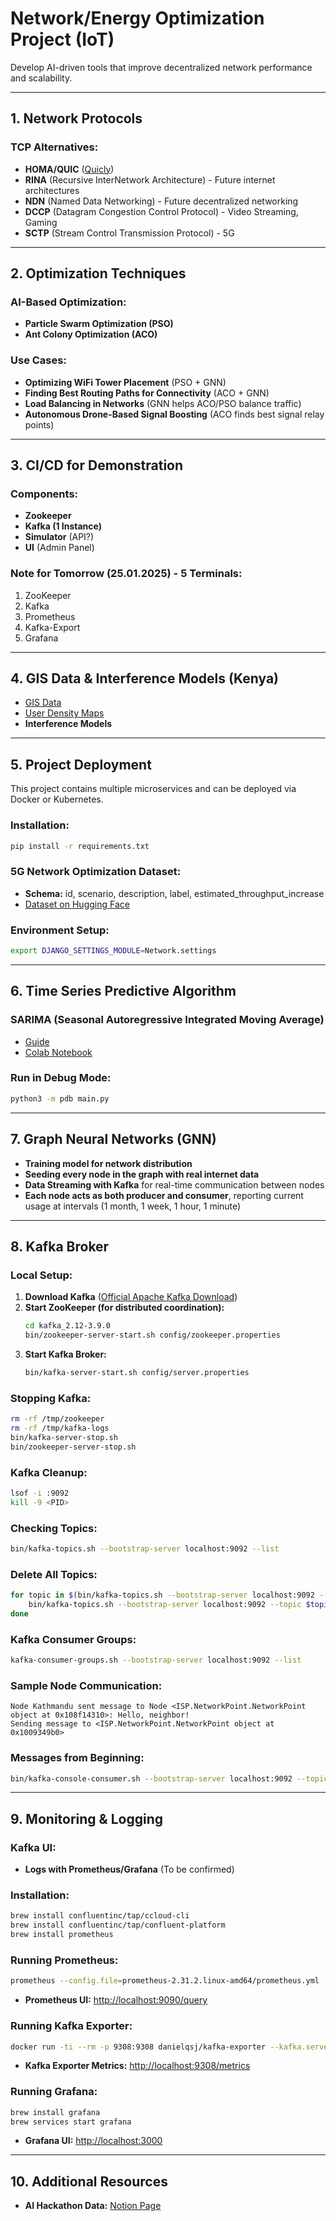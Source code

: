 # Network/Energy Optimization Project (IoT)

Develop AI-driven tools that improve decentralized network performance and scalability.

---

## 1. Network Protocols

### TCP Alternatives:

- **HOMA/QUIC** ([Quicly](https://github.com/h2o/quicly/))
- **RINA** (Recursive InterNetwork Architecture) - Future internet architectures
- **NDN** (Named Data Networking) - Future decentralized networking
- **DCCP** (Datagram Congestion Control Protocol) - Video Streaming, Gaming
- **SCTP** (Stream Control Transmission Protocol) - 5G

---

## 2. Optimization Techniques

### AI-Based Optimization:

- **Particle Swarm Optimization (PSO)**
- **Ant Colony Optimization (ACO)**

### Use Cases:

- **Optimizing WiFi Tower Placement** (PSO + GNN)
- **Finding Best Routing Paths for Connectivity** (ACO + GNN)
- **Load Balancing in Networks** (GNN helps ACO/PSO balance traffic)
- **Autonomous Drone-Based Signal Boosting** (ACO finds best signal relay points)

---

## 3. CI/CD for Demonstration

### Components:

- **Zookeeper**
- **Kafka (1 Instance)**
- **Simulator** (API?)
- **UI** (Admin Panel)

### Note for Tomorrow (25.01.2025) - 5 Terminals:

1. ZooKeeper
2. Kafka
3. Prometheus
4. Kafka-Export
5. Grafana

---

## 4. GIS Data & Interference Models (Kenya)

- [GIS Data](https://www.wri.org/data/kenya-gis-data#agriculture)
- [User Density Maps](https://data.humdata.org/dataset/highresolutionpopulationdensitymaps-ken)
- **Interference Models**

---

## 5. Project Deployment

This project contains multiple microservices and can be deployed via Docker or Kubernetes.

### Installation:

```bash
pip install -r requirements.txt
```

### 5G Network Optimization Dataset:

- **Schema:** id, scenario, description, label, estimated\_throughput\_increase
- [Dataset on Hugging Face](https://huggingface.co/datasets/infinite-dataset-hub/5GNetworkOptimization?row=44)

### Environment Setup:

```bash
export DJANGO_SETTINGS_MODULE=Network.settings
```

---

## 6. Time Series Predictive Algorithm

### SARIMA (Seasonal Autoregressive Integrated Moving Average)

- [Guide](https://machinelearningmastery.com/sarima-for-time-series-forecasting-in-python/)
- [Colab Notebook](https://colab.research.google.com/drive/1MGkMvDWOphm4Iyn8Kwq-_I2LyH07Khv9?usp=sharing#scrollTo=pSjoPXIHn2P7)

### Run in Debug Mode:

```bash
python3 -m pdb main.py
```

---

## 7. Graph Neural Networks (GNN)

- **Training model for network distribution**
- **Seeding every node in the graph with real internet data**
- **Data Streaming with Kafka** for real-time communication between nodes
- **Each node acts as both producer and consumer**, reporting current usage at intervals (1 month, 1 week, 1 hour, 1 minute)

---

## 8. Kafka Broker

### Local Setup:

1. **Download Kafka** ([Official Apache Kafka Download](https://kafka.apache.org/downloads))
2. **Start ZooKeeper (for distributed coordination):**
   ```bash
   cd kafka_2.12-3.9.0
   bin/zookeeper-server-start.sh config/zookeeper.properties
   ```
3. **Start Kafka Broker:**
   ```bash
   bin/kafka-server-start.sh config/server.properties
   ```

### Stopping Kafka:

```bash
rm -rf /tmp/zookeeper
rm -rf /tmp/kafka-logs
bin/kafka-server-stop.sh
bin/zookeeper-server-stop.sh
```

### Kafka Cleanup:

```bash
lsof -i :9092
kill -9 <PID>
```

### Checking Topics:

```bash
bin/kafka-topics.sh --bootstrap-server localhost:9092 --list
```

### Delete All Topics:

```bash
for topic in $(bin/kafka-topics.sh --bootstrap-server localhost:9092 --list); do
    bin/kafka-topics.sh --bootstrap-server localhost:9092 --topic $topic --delete;
done
```

### Kafka Consumer Groups:

```bash
kafka-consumer-groups.sh --bootstrap-server localhost:9092 --list
```

### Sample Node Communication:

```log
Node Kathmandu sent message to Node <ISP.NetworkPoint.NetworkPoint object at 0x108f14310>: Hello, neighbor!
Sending message to <ISP.NetworkPoint.NetworkPoint object at 0x1009349b0>
```

### Messages from Beginning:

```bash
bin/kafka-console-consumer.sh --bootstrap-server localhost:9092 --topic node_Gandaki_messages --from-beginning
```

---

## 9. Monitoring & Logging

### Kafka UI:

- **Logs with Prometheus/Grafana** (To be confirmed)

### Installation:

```bash
brew install confluentinc/tap/ccloud-cli
brew install confluentinc/tap/confluent-platform
brew install prometheus
```

### Running Prometheus:

```bash
prometheus --config.file=prometheus-2.31.2.linux-amd64/prometheus.yml
```

- **Prometheus UI:** [http://localhost:9090/query](http://localhost:9090/query)

### Running Kafka Exporter:

```bash
docker run -ti --rm -p 9308:9308 danielqsj/kafka-exporter --kafka.server=host.docker.internal:9092
```

- **Kafka Exporter Metrics:** [http://localhost:9308/metrics](http://localhost:9308/metrics)

### Running Grafana:

```bash
brew install grafana
brew services start grafana
```

- **Grafana UI:** [http://localhost:3000](http://localhost:3000)

---

## 10. Additional Resources

- **AI Hackathon Data:** [Notion Page](https://balanced-airmail-b72.notion.site/AI-Hackhathon-181529bf8e08803db16acb72d0f899ef?pvs=74)

